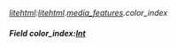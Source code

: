 _[litehtml](../../modules/litehtml/litehtml-module.md):[litehtml](../../modules/litehtml/litehtml-module.md).[media\_features](../../modules/litehtml/litehtml-media_features.md).color\_index_
##### Field color\_index:[Int](../../modules/wonkey/wonkey-types-int.md)
